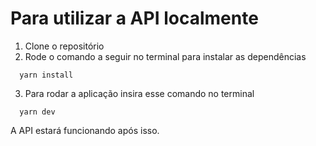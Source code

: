 # Para utilizar a API localmente

1. Clone o repositório
2. Rode o comando a seguir no terminal para instalar as dependências

```ssh
  yarn install
```

3. Para rodar a aplicação insira esse comando no terminal

```ssh
  yarn dev
```

A API estará funcionando após isso.
